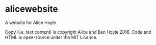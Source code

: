 # alicewebsite
A website for Alice Hoyle

Copy (i.e. text content) is copyright Alice and Ben Hoyle 2016.
Code and HTML is open-source under the MIT Licence.
